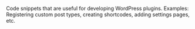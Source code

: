 Code snippets that are useful for developing WordPress plugins.
Examples: Registering custom post types, creating shortcodes, adding settings pages, etc.
